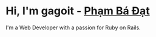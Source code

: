 # Hi, I'm gagoit - [Phạm Bá Đạt](https://github.com/gagoit)

I'm a Web Developer with a passion for Ruby on Rails.
